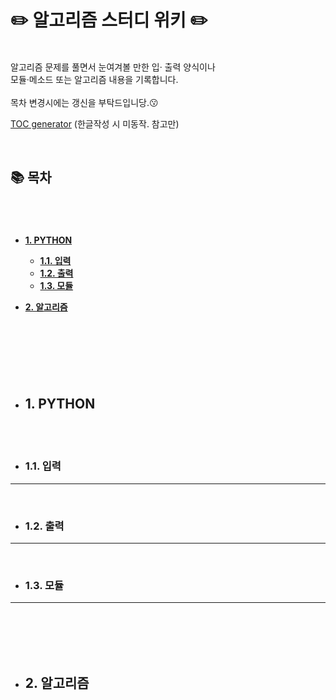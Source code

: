 # ✏️ **알고리즘 스터디 위키** ✏️
<br/>
알고리즘 문제를 풀면서 눈여겨볼 만한 입·
출력 양식이나<br/>   
모듈·메소드 또는 알고리즘 내용을 기록합니다.<br/>
<br/>
목차 변경시에는 갱신을 부탁드입니당.😗<br/>

[TOC generator](https://ecotrust-canada.github.io/markdown-toc/) (한글작성 시 미동작. 참고만)


<br/>   

## **📚 목차**
#
<br/> 

- [**1. PYTHON**](#--1-python--)

  * [**1.1. 입력**](#--11-입력--)
  * [**1.2. 출력**](#--12-출력--)
  * [**1.3. 모듈**](#--13-모듈--)

- [**2. 알고리즘**](#--2-알고리즘--)

<br/>
<br/>

#
<br/>

* ## **1. PYTHON**
<br/>
<br/>

* ### **1.1. 입력**
---
<br/>

* ### **1.2. 출력**
---
<br/>

* ### **1.3. 모듈**
---
<br/>


<br/>
<br/>
<br/>

* ## **2. 알고리즘**